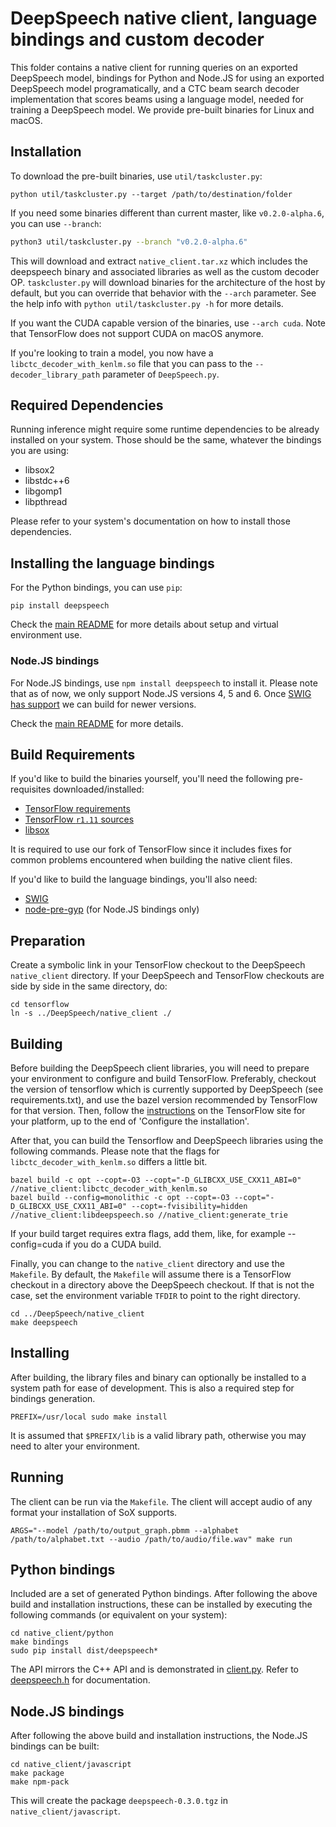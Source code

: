 # DeepSpeech native client, language bindings and custom decoder

This folder contains a native client for running queries on an exported DeepSpeech model, bindings for Python and Node.JS for using an exported DeepSpeech model programatically, and a CTC beam search decoder implementation that scores beams using a language model, needed for training a DeepSpeech model. We provide pre-built binaries for Linux and macOS.

## Installation

To download the pre-built binaries, use `util/taskcluster.py`:

```
python util/taskcluster.py --target /path/to/destination/folder
```

If you need some binaries different than current master, like `v0.2.0-alpha.6`, you can use `--branch`:
```bash
python3 util/taskcluster.py --branch "v0.2.0-alpha.6"
```

This will download and extract `native_client.tar.xz` which includes the deepspeech binary and associated libraries as well as the custom decoder OP. `taskcluster.py` will download binaries for the architecture of the host by default, but you can override that behavior with the `--arch` parameter. See the help info with `python util/taskcluster.py -h` for more details.

If you want the CUDA capable version of the binaries, use `--arch cuda`. Note that TensorFlow does not support CUDA on macOS anymore.

If you're looking to train a model, you now have a `libctc_decoder_with_kenlm.so` file that you can pass to the `--decoder_library_path` parameter of `DeepSpeech.py`.

## Required Dependencies

Running inference might require some runtime dependencies to be already installed on your system. Those should be the same, whatever the bindings you are using:
* libsox2
* libstdc++6
* libgomp1
* libpthread

Please refer to your system's documentation on how to install those dependencies.

## Installing the language bindings

For the Python bindings, you can use `pip`:

```
pip install deepspeech
```

Check the [main README](../README.md) for more details about setup and virtual environment use.

### Node.JS bindings

For Node.JS bindings, use `npm install deepspeech` to install it. Please note that as of now, we only support Node.JS versions 4, 5 and 6. Once [SWIG has support](https://github.com/swig/swig/pull/968) we can build for newer versions.

Check the [main README](../README.md) for more details.

## Build Requirements

If you'd like to build the binaries yourself, you'll need the following pre-requisites downloaded/installed:

* [TensorFlow requirements](https://www.tensorflow.org/install/install_sources)
* [TensorFlow `r1.11` sources](https://github.com/mozilla/tensorflow/tree/r1.11)
* [libsox](https://sourceforge.net/projects/sox/)

It is required to use our fork of TensorFlow since it includes fixes for common problems encountered when building the native client files.

If you'd like to build the language bindings, you'll also need:

* [SWIG](http://www.swig.org/)
* [node-pre-gyp](https://github.com/mapbox/node-pre-gyp) (for Node.JS bindings only)

## Preparation

Create a symbolic link in your TensorFlow checkout to the DeepSpeech `native_client` directory. If your DeepSpeech and TensorFlow checkouts are side by side in the same directory, do:

```
cd tensorflow
ln -s ../DeepSpeech/native_client ./
```

## Building

Before building the DeepSpeech client libraries, you will need to prepare your environment to configure and build TensorFlow. 
Preferably, checkout the version of tensorflow which is currently supported by DeepSpeech (see requirements.txt), and use the bazel version recommended by TensorFlow for that version.
Then, follow the [instructions](https://www.tensorflow.org/install/install_sources) on the TensorFlow site for your platform, up to the end of 'Configure the installation'.

After that, you can build the Tensorflow and DeepSpeech libraries using the following commands. Please note that the flags for `libctc_decoder_with_kenlm.so` differs a little bit.

```
bazel build -c opt --copt=-O3 --copt="-D_GLIBCXX_USE_CXX11_ABI=0" //native_client:libctc_decoder_with_kenlm.so
bazel build --config=monolithic -c opt --copt=-O3 --copt="-D_GLIBCXX_USE_CXX11_ABI=0" --copt=-fvisibility=hidden //native_client:libdeepspeech.so //native_client:generate_trie
```

If your build target requires extra flags, add them, like, for example --config=cuda if you do a CUDA build.

Finally, you can change to the `native_client` directory and use the `Makefile`. By default, the `Makefile` will assume there is a TensorFlow checkout in a directory above the DeepSpeech checkout. If that is not the case, set the environment variable `TFDIR` to point to the right directory.

```
cd ../DeepSpeech/native_client
make deepspeech
```

## Installing

After building, the library files and binary can optionally be installed to a system path for ease of development. This is also a required step for bindings generation.

```
PREFIX=/usr/local sudo make install
```

It is assumed that `$PREFIX/lib` is a valid library path, otherwise you may need to alter your environment.

## Running

The client can be run via the `Makefile`. The client will accept audio of any format your installation of SoX supports.

```
ARGS="--model /path/to/output_graph.pbmm --alphabet /path/to/alphabet.txt --audio /path/to/audio/file.wav" make run
```

## Python bindings

Included are a set of generated Python bindings. After following the above build and installation instructions, these can be installed by executing the following commands (or equivalent on your system):

```
cd native_client/python
make bindings
sudo pip install dist/deepspeech*
```

The API mirrors the C++ API and is demonstrated in [client.py](python/client.py). Refer to [deepspeech.h](deepspeech.h) for documentation.

## Node.JS bindings

After following the above build and installation instructions, the Node.JS bindings can be built:

```
cd native_client/javascript
make package
make npm-pack
```

This will create the package `deepspeech-0.3.0.tgz` in `native_client/javascript`.

